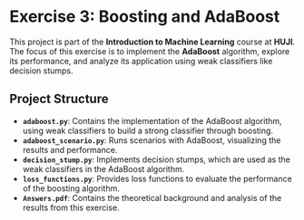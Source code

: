 # Exercise 3: Boosting and AdaBoost

This project is part of the **Introduction to Machine Learning** course at **HUJI**. The focus of this exercise is to implement the **AdaBoost** algorithm, explore its performance, and analyze its application using weak classifiers like decision stumps.

## Project Structure

- **`adaboost.py`**: Contains the implementation of the AdaBoost algorithm, using weak classifiers to build a strong classifier through boosting.
- **`adaboost_scenario.py`**: Runs scenarios with AdaBoost, visualizing the results and performance.
- **`decision_stump.py`**: Implements decision stumps, which are used as the weak classifiers in the AdaBoost algorithm.
- **`loss_functions.py`**: Provides loss functions to evaluate the performance of the boosting algorithm.
- **`Answers.pdf`**: Contains the theoretical background and analysis of the results from this exercise.
